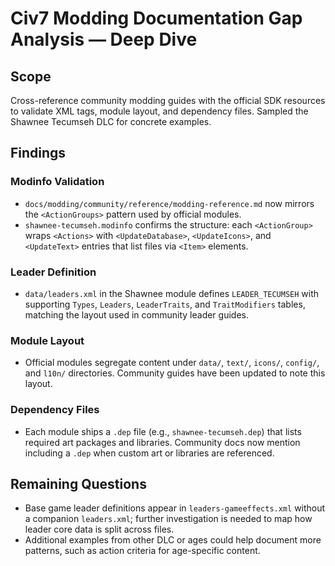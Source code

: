 # Civ7 Modding Documentation Gap Analysis — Deep Dive

## Scope

Cross-reference community modding guides with the official SDK resources to validate XML tags, module layout, and dependency files. Sampled the Shawnee Tecumseh DLC for concrete examples.

## Findings

### Modinfo Validation
- `docs/modding/community/reference/modding-reference.md` now mirrors the `<ActionGroups>` pattern used by official modules.
- `shawnee-tecumseh.modinfo` confirms the structure: each `<ActionGroup>` wraps `<Actions>` with `<UpdateDatabase>`, `<UpdateIcons>`, and `<UpdateText>` entries that list files via `<Item>` elements.

### Leader Definition
- `data/leaders.xml` in the Shawnee module defines `LEADER_TECUMSEH` with supporting `Types`, `Leaders`, `LeaderTraits`, and `TraitModifiers` tables, matching the layout used in community leader guides.

### Module Layout
- Official modules segregate content under `data/`, `text/`, `icons/`, `config/`, and `l10n/` directories. Community guides have been updated to note this layout.

### Dependency Files
- Each module ships a `.dep` file (e.g., `shawnee-tecumseh.dep`) that lists required art packages and libraries. Community docs now mention including a `.dep` when custom art or libraries are referenced.

## Remaining Questions
- Base game leader definitions appear in `leaders-gameeffects.xml` without a companion `leaders.xml`; further investigation is needed to map how leader core data is split across files.
- Additional examples from other DLC or ages could help document more patterns, such as action criteria for age-specific content.

